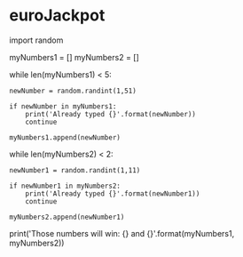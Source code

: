 # euroJackpot

import random

myNumbers1 = []
myNumbers2 = []

while len(myNumbers1) < 5:
    
    newNumber = random.randint(1,51)
    
    if newNumber in myNumbers1:
        print('Already typed {}'.format(newNumber))
        continue
    
    myNumbers1.append(newNumber)
    
while len(myNumbers2) < 2:
    
    newNumber1 = random.randint(1,11)
    
    if newNumber1 in myNumbers2:
        print('Already typed {}'.format(newNumber1))
        continue
    
    myNumbers2.append(newNumber1)
    
print('Those numbers will win: {} and {}'.format(myNumbers1, myNumbers2))
